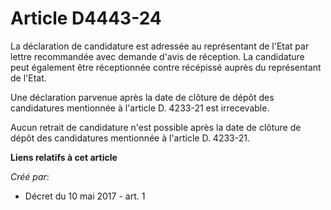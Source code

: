 # Article D4443-24

La déclaration de candidature est adressée au représentant de l'Etat par lettre recommandée avec demande d'avis de réception.
La candidature peut également être réceptionnée contre récépissé auprès du représentant de l'Etat.

Une déclaration parvenue après la date de clôture de dépôt des candidatures mentionnée à l'article D. 4233-21 est
irrecevable.

Aucun retrait de candidature n'est possible après la date de clôture de dépôt des candidatures mentionnée à l'article D.
4233-21.

**Liens relatifs à cet article**

_Créé par_:

  - Décret du 10 mai 2017 - art. 1
